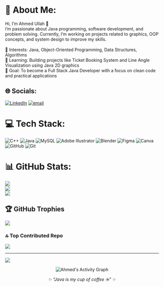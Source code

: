 # 💫 About Me:
Hi, I’m Ahmed Ullah 👋<br>I’m passionate about Java programming, software development, and problem solving. Currently, I’m working on projects related to graphics, OOP concepts, and system design to improve my skills.<br><br>🔹 Interests: Java, Object-Oriented Programming, Data Structures, Algorithms<br>🔹 Learning: Building projects like Ticket Booking System and Line Angle Visualization using Java 2D graphics<br>🔹 Goal: To become a Full Stack Java Developer with a focus on clean code and practical applications


## 🌐 Socials:
[![LinkedIn](https://img.shields.io/badge/LinkedIn-%230077B5.svg?logo=linkedin&logoColor=white)](https://linkedin.com/in/https://www.linkedin.com/in/ahmed-ullah-705854358/?trk=public-profile-join-page) [![email](https://img.shields.io/badge/Email-D14836?logo=gmail&logoColor=white)](mailto:ahmedullah2095@gmail.com) 

# 💻 Tech Stack:
![C++](https://img.shields.io/badge/c++-%2300599C.svg?style=for-the-badge&logo=c%2B%2B&logoColor=white) ![Java](https://img.shields.io/badge/java-%23ED8B00.svg?style=for-the-badge&logo=openjdk&logoColor=white) ![MySQL](https://img.shields.io/badge/mysql-4479A1.svg?style=for-the-badge&logo=mysql&logoColor=white) ![Adobe Illustrator](https://img.shields.io/badge/adobe%20illustrator-%23FF9A00.svg?style=for-the-badge&logo=adobe%20illustrator&logoColor=white) ![Blender](https://img.shields.io/badge/blender-%23F5792A.svg?style=for-the-badge&logo=blender&logoColor=white) ![Figma](https://img.shields.io/badge/figma-%23F24E1E.svg?style=for-the-badge&logo=figma&logoColor=white) ![Canva](https://img.shields.io/badge/Canva-%2300C4CC.svg?style=for-the-badge&logo=Canva&logoColor=white) ![GitHub](https://img.shields.io/badge/github-%23121011.svg?style=for-the-badge&logo=github&logoColor=white) ![Git](https://img.shields.io/badge/git-%23F05033.svg?style=for-the-badge&logo=git&logoColor=white)
# 📊 GitHub Stats:
![](https://github-readme-stats.vercel.app/api?username=ahmedullah01&theme=dark&hide_border=false&include_all_commits=true&count_private=false)<br/>
![](https://nirzak-streak-stats.vercel.app/?user=ahmedullah01&theme=dark&hide_border=false)<br/>
![](https://github-readme-stats.vercel.app/api/top-langs/?username=ahmedullah01&theme=dark&hide_border=false&include_all_commits=true&count_private=false&layout=compact)

## 🏆 GitHub Trophies
![](https://github-profile-trophy.vercel.app/?username=ahmedullah01&theme=radical&no-frame=false&no-bg=true&margin-w=4)

### 🔝 Top Contributed Repo
![](https://github-contributor-stats.vercel.app/api?username=ahmedullah01&limit=5&theme=dark&combine_all_yearly_contributions=true)

---
[![](https://visitcount.itsvg.in/api?id=ahmedullah01&icon=0&color=0)](https://visitcount.itsvg.in)


<p align="center">
  <img src="https://github-readme-activity-graph.vercel.app/graph?username=ahmedullah01&theme=dracula&area=true&hide_border=true" alt="Ahmed's Activity Graph">
</p>

<p align="center"><i>✨ “Java is my cup of coffee ☕” ✨</i></p>

<!-- Proudly created with GPRM ( https://gprm.itsvg.in ) -->
